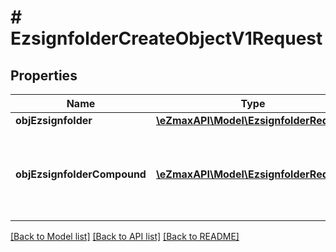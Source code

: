 # # EzsignfolderCreateObjectV1Request

## Properties

Name | Type | Description | Notes
------------ | ------------- | ------------- | -------------
**objEzsignfolder** | [**\eZmaxAPI\Model\EzsignfolderRequest**](EzsignfolderRequest.md) |  | [optional]
**objEzsignfolderCompound** | [**\eZmaxAPI\Model\EzsignfolderRequest**](EzsignfolderRequest.md) | An Ezsignfolder Object and children to create a complete structure | [optional]

[[Back to Model list]](../../README.md#models) [[Back to API list]](../../README.md#endpoints) [[Back to README]](../../README.md)
